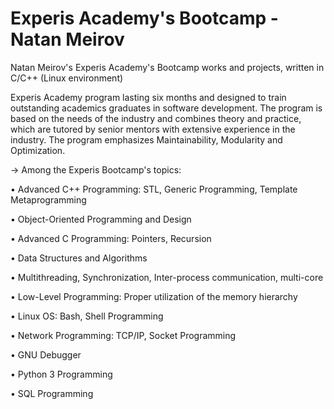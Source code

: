 # Experis Academy's Bootcamp - Natan Meirov
Natan Meirov's Experis Academy's Bootcamp works and projects, written in C/C++ (Linux environment)

Experis Academy program lasting six months and designed to train 
outstanding academics graduates in software development.
The program is based on the needs of the industry and combines theory 
and practice, which are tutored by senior mentors with extensive experience in the industry.
The program emphasizes Maintainability, Modularity and Optimization.

-> Among the Experis Bootcamp's topics:

•	Advanced C++ Programming: STL, Generic Programming, Template Metaprogramming

•	Object-Oriented Programming and Design

•	Advanced C Programming: Pointers, Recursion

•	Data Structures and Algorithms

•	Multithreading, Synchronization, Inter-process communication, multi-core

•	Low-Level Programming: Proper utilization of the memory hierarchy

•	Linux OS: Bash, Shell Programming

•	Network Programming: TCP/IP, Socket Programming

•	GNU Debugger

•	Python 3 Programming

•	SQL Programming
